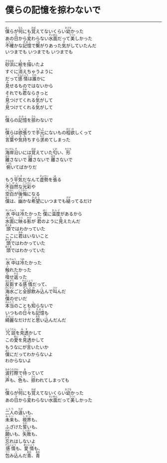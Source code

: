 # 僕らの記憶を掠わないで
---
<lyric>
<ruby>僕<rt>ぼく</rt></ruby>らが<ruby>何<rt>なん</rt></ruby>にも<ruby>覚<rt>おぼ</rt></ruby>えてないくらい<ruby>幼<rt>おさな</rt></ruby>かった<br/>
あの<ruby>日<rt>ひ</rt></ruby>から<ruby>変<rt>か</rt></ruby>わらない<ruby>水面<rt>すいめん</rt></ruby>だって<ruby>美<rt>うつく</rt></ruby>しかった<br/>
<ruby>不確<rt>ふたし</rt></ruby>かな<ruby>記憶<rt>きおく</rt></ruby>で<ruby>繋<rt>つな</rt></ruby>がりあった<ruby>気<rt>き</rt></ruby>がしていたんだ<br/>
いつまでも いつまでも いつまでも<br/>
<br/>
<ruby>砂浜<rt>すなはま</rt></ruby>に<ruby>絵<rt>え</rt></ruby>を<ruby>描<rt>か</rt></ruby>いたよ<br/>
すぐに<ruby>消<rt>き</rt></ruby>えちゃうように<br/>
だって<ruby>感情<rt>かんじょう</rt></ruby>は<ruby>誰<rt>だれ</rt></ruby>かに<br/>
<ruby>見<rt>み</rt></ruby>せるものではないから<br/>
それでも<ruby>君<rt>きみ</rt></ruby>ならきっと<br/>
<ruby>見<rt>み</rt></ruby>つけてくれる<ruby>気<rt>き</rt></ruby>がして<br/>
<ruby>見<rt>み</rt></ruby>つけてくれる<ruby>気<rt>き</rt></ruby>がして<br/>
<br/>
<ruby>僕<rt>ぼく</rt></ruby>らの<ruby>記憶<rt>きおく</rt></ruby>を<ruby>掠<rt>さら</rt></ruby>わないで<br/>
<br/>
<ruby>僕<rt>ぼく</rt></ruby>らは<ruby>欲張<rt>よくば</rt></ruby>りで<ruby>手元<rt>てもと</rt></ruby>にないもの<ruby>程<rt>ほど</rt></ruby><ruby>欲<rt>ほ</rt></ruby>しくって<br/>
<ruby>言葉<rt>ことば</rt></ruby>や<ruby>気持<rt>きも</rt></ruby>ちすら<ruby>求<rt>もと</rt></ruby>めてしまった<br/>
<br/>
<ruby>海岸<rt>かいがん</rt></ruby><ruby>沿<rt>ぞ</rt></ruby>いには<ruby>覚<rt>おぼ</rt></ruby>えていた<ruby>匂<rt>にお</rt></ruby>い、<ruby>形<rt>かたち</rt></ruby><br/>
<ruby>離<rt>はな</rt></ruby>さないで <ruby>離<rt>はな</rt></ruby>さないで <ruby>離<rt>はな</rt></ruby>さないで<br/>
<ruby>俯<rt>うつむ</rt></ruby>いてばかりだ<br/>
<br/>
もう<ruby>平気<rt>へいき</rt></ruby>だなんて<ruby>虚勢<rt>きょせい</rt></ruby>を<ruby>張<rt>は</rt></ruby>る<br/>
<ruby>不自然<rt>ふしぜん</rt></ruby>な<ruby>光彩<rt>こうさい</rt></ruby>や<br/>
<ruby>空白<rt>くうはく</rt></ruby>が<ruby>後悔<rt>こうかい</rt></ruby>になる<br/>
<ruby>僕<rt>ぼく</rt></ruby>は、<ruby>幽<rt>かす</rt></ruby>かな<ruby>希望<rt>きぼう</rt></ruby>にいつまでも<ruby>縋<rt>すが</rt></ruby>ってるだけ<br/>
<br/>
<ruby>水中<rt>すいちゅう</rt></ruby>は<ruby>冷<rt>つめ</rt></ruby>たかった <ruby>僕<rt>ぼく</rt></ruby>に<ruby>温度<rt>おんど</rt></ruby>があるから<br/>
<ruby>水面<rt>すいめん</rt></ruby>に<ruby>映<rt>うつ</rt></ruby>る<ruby>影<rt>かげ</rt></ruby>が <ruby>君<rt>きみ</rt></ruby>のように<ruby>見<rt>み</rt></ruby>えたんだ<br/>
<ruby>頭<rt>あたま</rt></ruby>ではわかっていた<br/>
ここに<ruby>君<rt>きみ</rt></ruby>はいないこと<br/>
<ruby>頭<rt>あたま</rt></ruby>ではわかっていた<br/>
<ruby>頭<rt>あたま</rt></ruby>ではわかっていた<br/>
<br/>
<ruby>水中<rt>すいちゅう</rt></ruby>は<ruby>冷<rt>つめ</rt></ruby>たかった<br/>
<ruby>触<rt>ふ</rt></ruby>れたかった<br/>
<ruby>噎<rt>む</rt></ruby>せ<ruby>返<rt>かえ</rt></ruby>った<br/>
<ruby>反芻<rt>はんすう</rt></ruby>する<ruby>感情<rt>かんじょう</rt></ruby>だって、<br/>
<ruby>海水<rt>かいすい</rt></ruby>ごと<ruby>全部<rt>ぜんぶ</rt></ruby><ruby>飲<rt>の</rt></ruby>み<ruby>込<rt>こ</rt></ruby>んで<ruby>叫<rt>さけ</rt></ruby>んだ<br/>
<ruby>僕<rt>ぼく</rt></ruby>のせいだ<br/>
<ruby>本当<rt>ほんとう</rt></ruby>のことも<ruby>知<rt>し</rt></ruby>らないで<br/>
いつもの<ruby>日々<rt>ひび</rt></ruby>も<ruby>記憶<rt>きおく</rt></ruby>も<br/>
<ruby>綺麗<rt>きれい</rt></ruby>なだけだと<ruby>思<rt>おも</rt></ruby>い<ruby>込<rt>こ</rt></ruby>んだんだ<br/>
<br/>
<ruby>冗談<rt>じょうだん</rt></ruby>を<ruby>見透<rt>みす</rt></ruby>かして<br/>
この<ruby>愛<rt>あい</rt></ruby>を<ruby>見透<rt>みす</rt></ruby>かして<br/>
もうなにが<ruby>言<rt>い</rt></ruby>いたいか<br/>
<ruby>僕<rt>ぼく</rt></ruby>にだってわからないよ<br/>
わからないよ<br/>
<br/>
<ruby>波打<rt>なみうち</rt></ruby><ruby>際<rt>ぎわ</rt></ruby>で<ruby>待<rt>ま</rt></ruby>っていて<br/>
<ruby>声<rt>こえ</rt></ruby>も、<ruby>色<rt>いろ</rt></ruby>も、<ruby>掠<rt>さら</rt></ruby>われてしまっても<br/>
<br/>
<ruby>僕<rt>ぼく</rt></ruby>らが<ruby>何<rt>なん</rt></ruby>にも<ruby>覚<rt>おぼ</rt></ruby>えてないくらい<ruby>幼<rt>おさな</rt></ruby>かった<br/>
あの<ruby>日<rt>ひ</rt></ruby>から<ruby>変<rt>か</rt></ruby>わらない<ruby>水面<rt>すいめん</rt></ruby>だって<ruby>美<rt>うつく</rt></ruby>しかった<br/>
<br/>
<ruby>二人<rt>ふたり</rt></ruby>の<ruby>違<rt>ちが</rt></ruby>いも、<br/>
<ruby>未来<rt>みらい</rt></ruby>も、<ruby>視界<rt>しかい</rt></ruby>も、<br/>
ふざけた<ruby>誓<rt>ちか</rt></ruby>いも、<br/>
<ruby>願<rt>ねが</rt></ruby>いも、<ruby>失敗<rt>しっぱい</rt></ruby>も、<br/>
<ruby>忘<rt>わす</rt></ruby>れはしないよ<br/>
<ruby>感情<rt>かんじょう</rt></ruby>も、<ruby>愛情<rt>あいじょう</rt></ruby>も、<br/>
<ruby>包<rt>つつ</rt></ruby>み<ruby>込<rt>こ</rt></ruby>んだ<ruby>青<rt>あお</rt></ruby>、<ruby>青<rt>あお</rt></ruby><br/>
</lyric>
